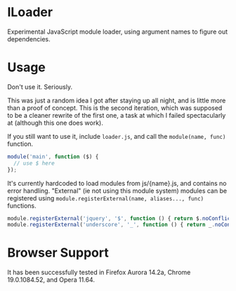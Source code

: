 ILoader
=======
Experimental JavaScript module loader, using argument names to figure out dependencies.

Usage
=====
Don't use it. Seriously.

This was just a random idea I got after staying up all night, and is little more than a proof of concept.
This is the second iteration, which was supposed to be a cleaner rewrite of the first one, a task at which I failed spectacularly at (although this one does work).

If you still want to use it, include `loader.js`, and call the `module(name, func)` function.
``` js
module('main', function ($) {
  // use $ here
});
```
It's currently hardcoded to load modules from js/{name}.js, and contains no error handling.
"External" (ie not using this module system) modules can be registered using `module.registerExternal(name, aliases..., func)` functions.
``` js
module.registerExternal('jquery', '$', function () { return $.noConflict(); });
module.registerExternal('underscore', '_', function () { return _.noConflict(); });
```

Browser Support
===============
It has been successfully tested in Firefox Aurora 14.2a, Chrome 19.0.1084.52, and Opera 11.64.